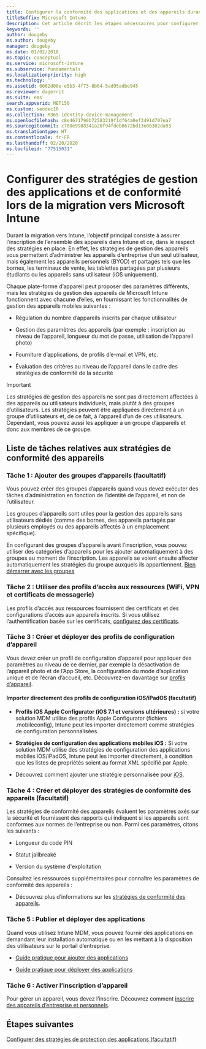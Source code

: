 ```yaml
---
title: Configurer la conformité des applications et des appareils durant une migration Intune
titleSuffix: Microsoft Intune
description: Cet article décrit les étapes nécessaires pour configurer des stratégies de gestion des applications et de conformité des appareils durant une migration Microsoft Intune.
keywords: ''
author: dougeby
ms.author: dougeby
manager: dougeby
ms.date: 01/02/2018
ms.topic: conceptual
ms.service: microsoft-intune
ms.subservice: fundamentals
ms.localizationpriority: high
ms.technology: ''
ms.assetid: 0062d08e-e5b3-4f73-8b64-5ad95adbe945
ms.reviewer: dagerrit
ms.suite: ems
search.appverid: MET150
ms.custom: seodec18
ms.collection: M365-identity-device-management
ms.openlocfilehash: c8e4671790b72583219f1df64a0ef3491d707ea7
ms.sourcegitcommit: c780e9988341a20f94fdeb8672bd13e0b302da93
ms.translationtype: HT
ms.contentlocale: fr-FR
ms.lasthandoff: 02/20/2020
ms.locfileid: "77515031"
---
```

# <a name="configure-device-compliance-and-app-management-policies-when-migrating-to-microsoft-intune"></a>Configurer des stratégies de gestion des applications et de conformité lors de la migration vers Microsoft Intune

Durant la migration vers Intune, l’objectif principal consiste à assurer l’inscription de l’ensemble des appareils dans Intune et ce, dans le respect des stratégies en place. En effet, les stratégies de gestion des appareils vous permettent d’administrer les appareils d’entreprise d’un seul utilisateur, mais également les appareils personnels (BYOD) et partagés tels que les bornes, les terminaux de vente, les tablettes partagées par plusieurs étudiants ou les appareils sans utilisateur (iOS uniquement).

Chaque plate-forme d’appareil peut proposer des paramètres différents, mais les stratégies de gestion des appareils de Microsoft Intune fonctionnent avec chacune d’elles, en fournissant les fonctionnalités de gestion des appareils mobiles suivantes :

- Régulation du nombre d’appareils inscrits par chaque utilisateur

- Gestion des paramètres des appareils (par exemple : inscription au niveau de l’appareil, longueur du mot de passe, utilisation de l’appareil photo)

- Fourniture d’applications, de profils d’e-mail et VPN, etc.

- Évaluation des critères au niveau de l’appareil dans le cadre des stratégies de conformité de la sécurité

> [!IMPORTANT]
> Les stratégies de gestion des appareils ne sont pas directement affectées à des appareils ou utilisateurs individuels, mais plutôt à des groupes d’utilisateurs. Les stratégies peuvent être appliquées directement à un groupe d’utilisateurs et, de ce fait, à l’appareil d’un de ces utilisateurs. Cependant, vous pouvez aussi les appliquer à un groupe d’appareils et donc aux membres de ce groupe.

## <a name="task-list-for-device-compliance-policies"></a>Liste de tâches relatives aux stratégies de conformité des appareils

### <a name="task-1-add-device-groups-optional"></a>Tâche 1 : Ajouter des groupes d’appareils (facultatif)

Vous pouvez créer des groupes d’appareils quand vous devez exécuter des tâches d’administration en fonction de l’identité de l’appareil, et non de l’utilisateur.

Les groupes d’appareils sont utiles pour la gestion des appareils sans utilisateurs dédiés (comme des bornes, des appareils partagés par plusieurs employés ou des appareils affectés à un emplacement spécifique).

En configurant des groupes d’appareils avant l’inscription, vous pouvez utiliser des catégories d’appareils pour les ajouter automatiquement à des groupes au moment de l’inscription. Les appareils se voient ensuite affecter automatiquement les stratégies du groupe auxquels ils appartiennent. [Bien démarrer avec les groupes](groups-get-started.md)

### <a name="task-2-use-resource-access-profiles-wi-fi-vpn-and-email-certificates"></a>Tâche 2 : Utiliser des profils d’accès aux ressources (WiFi, VPN et certificats de messagerie)

Les profils d’accès aux ressources fournissent des certificats et des configurations d’accès aux appareils inscrits. Si vous utilisez l’authentification basée sur les certificats, [configurez des certificats](../protect/certificates-configure.md).

### <a name="task-3-create-and-deploy-device-configuration-profiles"></a>Tâche 3 : Créer et déployer des profils de configuration d’appareil

Vous devez créer un profil de configuration d’appareil pour appliquer des paramètres au niveau de ce dernier, par exemple la désactivation de l’appareil photo et de l’App Store, la configuration du mode d’application unique et de l’écran d’accueil, etc. Découvrez-en davantage sur [profils d’appareil](../configuration/device-profiles.md).

#### <a name="directly-import-iosipados-configuration-profiles-optional"></a>Importer directement des profils de configuration iOS/iPadOS (facultatif)

- **Profils iOS Apple Configurator (iOS 7.1 et versions ultérieures) :** si votre solution MDM utilise des profils Apple Configurator (fichiers .mobileconfig), Intune peut les importer directement comme stratégies de configuration personnalisées.

- **Stratégies de configuration des applications mobiles iOS :** Si votre solution MDM utilise des stratégies de configuration des applications mobiles iOS/iPadOS, Intune peut les importer directement, à condition que les listes de propriétés soient au format XML spécifié par Apple.

- Découvrez comment ajouter une stratégie personnalisée pour [iOS](../configuration/custom-settings-ios.md).

### <a name="task-4-create-and-deploy-device-compliance-policies-optional"></a>Tâche 4 : Créer et déployer des stratégies de conformité des appareils (facultatif)

Les stratégies de conformité des appareils évaluent les paramètres axés sur la sécurité et fournissent des rapports qui indiquent si les appareils sont conformes aux normes de l’entreprise ou non. Parmi ces paramètres, citons les suivants :

- Longueur du code PIN

- Statut jailbreaké

- Version du système d'exploitation

Consultez les ressources supplémentaires pour connaître les paramètres de conformité des appareils :

- Découvrez plus d’informations sur les [stratégies de conformité des appareils](../protect/device-compliance-get-started.md).

### <a name="task-5-publish-and-deploy-apps"></a>Tâche 5 : Publier et déployer des applications

Quand vous utilisez Intune MDM, vous pouvez fournir des applications en demandant leur installation automatique ou en les mettant à la disposition des utilisateurs sur le portail d’entreprise.

- [Guide pratique pour ajouter des applications](../apps/apps-add.md)

- [Guide pratique pour déployer des applications](../apps/apps-deploy.md)

### <a name="task-6-enable-device-enrollment"></a>Tâche 6 : Activer l’inscription d’appareil

Pour gérer un appareil, vous devez l’inscrire. Découvrez comment [inscrire des appareils d’entreprise et personnels](../enrollment/device-enrollment.md).

## <a name="next-steps"></a>Étapes suivantes

[Configurer des stratégies de protection des applications (facultatif)](../apps/app-protection-policies.md)
